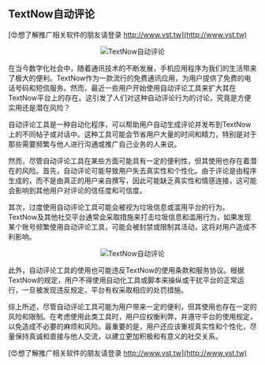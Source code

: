 ## **TextNow自动评论**

[😍想了解推广相关软件的朋友请登录 http://www.vst.tw](http://www.vst.tw)

 <center><img src="https://vst.tw/MP4/tuiguang/png/8.png" alt="TextNow自动评论"></center>

在当今数字化社会中，随着通讯技术的不断发展，手机应用程序为我们的生活带来了极大的便利。TextNow作为一款流行的免费通讯应用，为用户提供了免费的电话号码和短信服务。然而，最近一些用户开始使用自动评论工具来扩大其在TextNow平台上的存在。这引发了人们对这种自动评论行为的讨论，究竟是方便实用还是潜在风险？

自动评论工具是一种自动化程序，可以帮助用户自动生成评论并发布到TextNow上的不同帖子或对话中。这种工具可能会节省用户大量的时间和精力，特别是对于那些需要频繁与他人进行沟通或推广自己业务的人来说。

然而，尽管自动评论工具在某些方面可能具有一定的便利性，但其使用也存在着潜在的风险。首先，自动评论可能导致用户失去真实性和个性化。由于评论是由程序生成的，而不是由真正的用户亲自撰写，因此可能缺乏真实性和情感连接，这可能会影响到其他用户对评论的信任度和可信度。

其次，过度使用自动评论工具可能会被视为垃圾信息或滥用平台的行为。TextNow及其他社交平台通常会采取措施来打击垃圾信息和滥用行为，如果发现某个账号频繁使用自动评论工具，可能会被封禁或限制其活动，这将对用户造成不利影响。

 <center><img src="https://vst.tw/MP4/tuiguang/png/7.png" alt="TextNow自动评论"></center>

此外，自动评论工具的使用也可能违反TextNow的使用条款和服务协议。根据TextNow的规定，用户不得使用自动化工具或脚本来操纵或干扰平台的正常运行，一旦被发现违反规定，平台有权采取相应的处罚措施。

综上所述，尽管自动评论工具可能为用户带来一定的便利，但其使用也存在一定的风险和限制。在考虑使用此类工具时，用户应权衡利弊，并遵守平台的使用规定，以免造成不必要的麻烦和风险。最重要的是，用户还应该重视真实性和个性化，尽量保持真诚和直接与他人交流，以建立更加积极和有意义的社交关系。

[😍想了解推广相关软件的朋友请登录 http://www.vst.tw](http://www.vst.tw)



